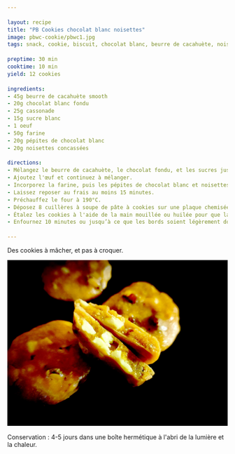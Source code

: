 ```yaml
---

layout: recipe
title: "PB Cookies chocolat blanc noisettes"
image: pbwc-cookie/pbwc1.jpg
tags: snack, cookie, biscuit, chocolat blanc, beurre de cacahuète, noisette

preptime: 30 min
cooktime: 10 min
yield: 12 cookies

ingredients:
- 45g beurre de cacahuète smooth
- 20g chocolat blanc fondu
- 25g cassonade
- 15g sucre blanc
- 1 oeuf
- 50g farine
- 20g pépites de chocolat blanc
- 20g noisettes concassées

directions:
- Mélangez le beurre de cacahuète, le chocolat fondu, et les sucres jusqu'à l'obtention d'une pâte parfaitement lisse.
- Ajoutez l'œuf et continuez à mélanger. 
- Incorporez la farine, puis les pépites de chocolat blanc et noisettes concassées. 
- Laissez reposer au frais au moins 15 minutes. 
- Préchauffez le four à 190°C. 
- Déposez 8 cuillères à soupe de pâte à cookies sur une plaque chemisée de papier ou d'un tapis de cuisson. 
- Étalez les cookies à l'aide de la main mouillée ou huilée pour que la pâte ne colle pas. 
- Enfournez 10 minutes ou jusqu’à ce que les bords soient légèrement dorés.

---
```


Des cookies à mâcher, et pas à croquer.

![Chunks de chocolat blanc et noisettes pour le croc, beurre de cacahuète pour la mâche](../images/pbwc-cookie/pbwc2.jpg)

Conservation&nbsp;: 4-5 jours dans une boîte hermétique à l'abri de la lumière et la chaleur.